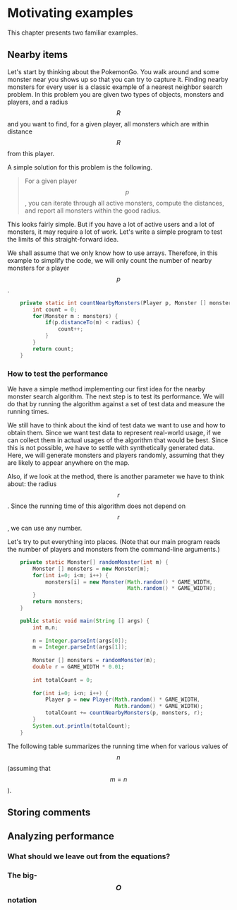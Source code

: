# Motivating examples

This chapter presents two familiar examples.

## Nearby items

Let's start by thinking about the PokemonGo.  You walk around and some monster near you shows up so that you can try to capture it.  Finding nearby monsters for every user is a classic example of a nearest neighbor search problem.  In this problem you are given two types of objects, monsters and players, and a radius $$R$$ and you want to find, for a given player, all monsters which are within distance $$R$$ from this player.

A simple solution for this problem is the following.

> For a given player $$p$$, you can iterate through all active monsters, compute the distances, and report all monsters within the good radius.

This looks fairly simple.  But if you have a lot of active users and a lot of monsters, it may require a lot of work.  Let's write a simple program to test the limits of this straight-forward idea.

We shall assume that we only know how to use arrays.  Therefore, in this example to simplify the code, we will only count the number of nearby monsters for a player $$p$$.

```java
	private static int countNearbyMonsters(Player p, Monster [] monsters, double radius) {
		int count = 0;
		for(Monster m : monsters) {
			if(p.distanceTo(m) < radius) {
				count++;
			}
		}
		return count;
	}
```

### How to test the performance

We have a simple method implementing our first idea for the nearby monster search algorithm.  The next step is to test its performance.  We will do that by running the algorithm against a set of test data and measure the running times.

We still have to think about the kind of test data we want to use and how to obtain them.  Since we want test data to represent real-world usage, if we can collect them in actual usages of the algorithm that would be best.  Since this is not possible, we have to settle with synthetically generated data.  Here, we will generate monsters and players randomly, assuming that they are likely to appear anywhere on the map.

Also, if we look at the method, there is another parameter we have to think about: the radius $$r$$.  Since the running time of this algorithm does not depend on $$r$$, we can use any number.

Let's try to put everything into places.  (Note that our main program reads the number of players and monsters from the command-line arguments.)

```java
	private static Monster[] randomMonster(int m) {
		Monster [] monsters = new Monster[m];
		for(int i=0; i<m; i++) {
			monsters[i] = new Monster(Math.random() * GAME_WIDTH,
			                          Math.random() * GAME_WIDTH);
		}
		return monsters;
	}

	public static void main(String [] args) {
		int m,n;
		
		n = Integer.parseInt(args[0]);
		m = Integer.parseInt(args[1]);
		
		Monster [] monsters = randomMonster(m);
		double r = GAME_WIDTH * 0.01;
		
		int totalCount = 0;
		
		for(int i=0; i<n; i++) {
			Player p = new Player(Math.random() * GAME_WIDTH, 
			                      Math.random() * GAME_WIDTH);
			totalCount += countNearbyMonsters(p, monsters, r);
		}
		System.out.println(totalCount);		
	}

```

The following table summarizes the running time when for various values of $$n$$ (assuming that $$m=n$$).

## Storing comments


## Analyzing performance

### What should we leave out from the equations?

### The big-$$O$$ notation
